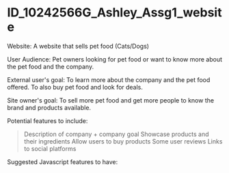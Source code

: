 # ID_10242566G_Ashley_Assg1_website

Website: A website that sells pet food (Cats/Dogs)

User Audience: Pet owners looking for pet food or want to know more about the pet food and the company.

External user's goal: To learn more about the company and the pet food offered. To also buy pet food and look for deals.

Site owner's goal: To sell more pet food and get more people to know the brand and products available.

Potential features to include:

> Description of company + company goal
> Showcase products and their ingredients
> Allow users to buy products
> Some user reviews
> Links to social platforms

Suggested Javascript features to have:

>
